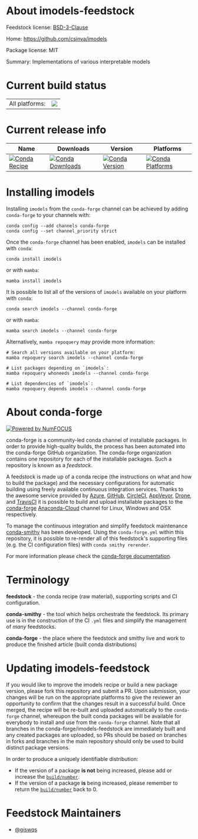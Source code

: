 About imodels-feedstock
=======================

Feedstock license: [BSD-3-Clause](https://github.com/conda-forge/imodels-feedstock/blob/main/LICENSE.txt)

Home: https://github.com/csinva/imodels

Package license: MIT

Summary: Implementations of various interpretable models

Current build status
====================


<table><tr><td>All platforms:</td>
    <td>
      <a href="https://dev.azure.com/conda-forge/feedstock-builds/_build/latest?definitionId=18622&branchName=main">
        <img src="https://dev.azure.com/conda-forge/feedstock-builds/_apis/build/status/imodels-feedstock?branchName=main">
      </a>
    </td>
  </tr>
</table>

Current release info
====================

| Name | Downloads | Version | Platforms |
| --- | --- | --- | --- |
| [![Conda Recipe](https://img.shields.io/badge/recipe-imodels-green.svg)](https://anaconda.org/conda-forge/imodels) | [![Conda Downloads](https://img.shields.io/conda/dn/conda-forge/imodels.svg)](https://anaconda.org/conda-forge/imodels) | [![Conda Version](https://img.shields.io/conda/vn/conda-forge/imodels.svg)](https://anaconda.org/conda-forge/imodels) | [![Conda Platforms](https://img.shields.io/conda/pn/conda-forge/imodels.svg)](https://anaconda.org/conda-forge/imodels) |

Installing imodels
==================

Installing `imodels` from the `conda-forge` channel can be achieved by adding `conda-forge` to your channels with:

```
conda config --add channels conda-forge
conda config --set channel_priority strict
```

Once the `conda-forge` channel has been enabled, `imodels` can be installed with `conda`:

```
conda install imodels
```

or with `mamba`:

```
mamba install imodels
```

It is possible to list all of the versions of `imodels` available on your platform with `conda`:

```
conda search imodels --channel conda-forge
```

or with `mamba`:

```
mamba search imodels --channel conda-forge
```

Alternatively, `mamba repoquery` may provide more information:

```
# Search all versions available on your platform:
mamba repoquery search imodels --channel conda-forge

# List packages depending on `imodels`:
mamba repoquery whoneeds imodels --channel conda-forge

# List dependencies of `imodels`:
mamba repoquery depends imodels --channel conda-forge
```


About conda-forge
=================

[![Powered by
NumFOCUS](https://img.shields.io/badge/powered%20by-NumFOCUS-orange.svg?style=flat&colorA=E1523D&colorB=007D8A)](https://numfocus.org)

conda-forge is a community-led conda channel of installable packages.
In order to provide high-quality builds, the process has been automated into the
conda-forge GitHub organization. The conda-forge organization contains one repository
for each of the installable packages. Such a repository is known as a *feedstock*.

A feedstock is made up of a conda recipe (the instructions on what and how to build
the package) and the necessary configurations for automatic building using freely
available continuous integration services. Thanks to the awesome service provided by
[Azure](https://azure.microsoft.com/en-us/services/devops/), [GitHub](https://github.com/),
[CircleCI](https://circleci.com/), [AppVeyor](https://www.appveyor.com/),
[Drone](https://cloud.drone.io/welcome), and [TravisCI](https://travis-ci.com/)
it is possible to build and upload installable packages to the
[conda-forge](https://anaconda.org/conda-forge) [Anaconda-Cloud](https://anaconda.org/)
channel for Linux, Windows and OSX respectively.

To manage the continuous integration and simplify feedstock maintenance
[conda-smithy](https://github.com/conda-forge/conda-smithy) has been developed.
Using the ``conda-forge.yml`` within this repository, it is possible to re-render all of
this feedstock's supporting files (e.g. the CI configuration files) with ``conda smithy rerender``.

For more information please check the [conda-forge documentation](https://conda-forge.org/docs/).

Terminology
===========

**feedstock** - the conda recipe (raw material), supporting scripts and CI configuration.

**conda-smithy** - the tool which helps orchestrate the feedstock.
                   Its primary use is in the construction of the CI ``.yml`` files
                   and simplify the management of *many* feedstocks.

**conda-forge** - the place where the feedstock and smithy live and work to
                  produce the finished article (built conda distributions)


Updating imodels-feedstock
==========================

If you would like to improve the imodels recipe or build a new
package version, please fork this repository and submit a PR. Upon submission,
your changes will be run on the appropriate platforms to give the reviewer an
opportunity to confirm that the changes result in a successful build. Once
merged, the recipe will be re-built and uploaded automatically to the
`conda-forge` channel, whereupon the built conda packages will be available for
everybody to install and use from the `conda-forge` channel.
Note that all branches in the conda-forge/imodels-feedstock are
immediately built and any created packages are uploaded, so PRs should be based
on branches in forks and branches in the main repository should only be used to
build distinct package versions.

In order to produce a uniquely identifiable distribution:
 * If the version of a package **is not** being increased, please add or increase
   the [``build/number``](https://docs.conda.io/projects/conda-build/en/latest/resources/define-metadata.html#build-number-and-string).
 * If the version of a package **is** being increased, please remember to return
   the [``build/number``](https://docs.conda.io/projects/conda-build/en/latest/resources/define-metadata.html#build-number-and-string)
   back to 0.

Feedstock Maintainers
=====================

* [@giswqs](https://github.com/giswqs/)

